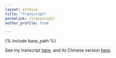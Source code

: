 ```yaml
---
layout: archive
title: "Transcript"
permalink: /transcript/
author_profile: true

---
```


{% include base_path %}

See my transcript [here](https://jacktangsy.github.io/files/Transcript_SiyuanTang.pdf), and its Chinese version [here](https://jacktangsy.github.io/files/Transcript_Chinese_SiyuanTang.pdf).

